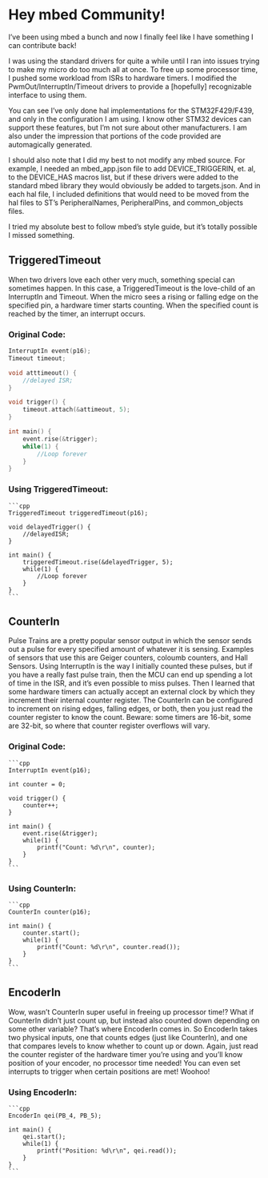 # Hey mbed Community!

I’ve been using mbed a bunch and now I finally feel like I have something I can contribute back!  

I was using the standard drivers for quite a while until I ran into issues trying to make my micro do too much all at once.  To free up some processor time, I pushed some workload from ISRs to hardware timers.  I modified the PwmOut/InterruptIn/Timeout drivers to provide a [hopefully] recognizable interface to using them.  
 
You can see I’ve only done hal implementations for the STM32F429/F439, and only in the configuration I am using.  I know other STM32 devices can support these features, but I’m not sure about other manufacturers.  I am also under the impression that portions of the code provided are automagically generated.  

I should also note that I did my best to not modify any mbed source. For example, I needed an mbed_app.json file to add DEVICE_TRIGGERIN, et. al, to the DEVICE_HAS macros list, but if these drivers were added to the standard mbed library they would obviously be added to targets.json.  And in each hal file, I included definitions that would need to be moved from the hal files to ST’s PeripheralNames, PeripheralPins, and common_objects files.

I tried my absolute best to follow mbed’s style guide, but it’s totally possible I missed something.

## TriggeredTimeout
When two drivers love each other very much, something special can sometimes happen.  In this case, a TriggeredTimeout is the love-child of an InterruptIn and Timeout.  When the micro sees a rising or falling edge on the specified pin, a hardware timer starts counting.  When the specified count is reached by the timer, an interrupt occurs.

### Original Code:
```cpp
InterruptIn event(p16);
Timeout timeout;

void atttimeout() {
	//delayed ISR;
}

void trigger() {
	timeout.attach(&attimeout, 5);
}

int main() {
	event.rise(&trigger);
	while(1) {
		//Loop forever
	}
}
```
### Using TriggeredTimeout:
	```cpp
	TriggeredTimeout triggeredTimeout(p16);

	void delayedTrigger() {
		//delayedISR;
	}

	int main() {
		triggeredTimeout.rise(&delayedTrigger, 5);
		while(1) {
			//Loop forever
		}
	}
	```

## CounterIn
Pulse Trains are a pretty popular sensor output in which the sensor sends out a pulse for every specified amount of whatever it is sensing.  Examples of sensors that use this are Geiger counters, coloumb counters, and Hall Sensors.  Using InterruptIn is the way I initially counted these pulses, but if you have a really fast pulse train, then the MCU can end up spending a lot of time in the ISR, and it’s even possible to miss pulses.  Then I learned that some hardware timers can actually accept an external clock by which they increment their internal counter register.  The CounterIn can be configured to increment on rising edges, falling edges, or both, then you just read the counter register to know the count.  Beware: some timers are 16-bit, some are 32-bit, so where that counter register overflows will vary. 

### Original Code:
	```cpp
	InterruptIn event(p16);

	int counter = 0;

	void trigger() {
		counter++;
	}

	int main() {
		event.rise(&trigger);
		while(1) {
			printf("Count: %d\r\n", counter);
		}
	}
	```
### Using CounterIn:
	```cpp
	CounterIn counter(p16);

	int main() {
		counter.start();
		while(1) {
			printf("Count: %d\r\n", counter.read());
		}
	}
	```

## EncoderIn
Wow, wasn’t CounterIn super useful in freeing up processor time!?  What if CounterIn didn’t just count up, but instead also counted down depending on some other variable?  That’s where EncoderIn comes in. So EncoderIn takes two physical inputs, one that counts edges (just like CounterIn), and one that compares levels to know whether to count up or down.  Again, just read the counter register of the hardware timer you’re using and you’ll know position of your encoder, no processor time needed!  You can even set interrupts to trigger when certain positions are met! Woohoo!

### Using EncoderIn:
	```cpp
	EncoderIn qei(PB_4, PB_5);

	int main() {
		qei.start();
		while(1) {
			printf("Position: %d\r\n", qei.read());
		}
	}
	```

